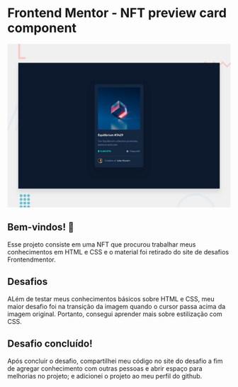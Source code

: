 # Frontend Mentor - NFT preview card component

![Design preview for the NFT preview card component coding challenge](./design/desktop-preview.jpg)

## Bem-vindos! 👋

Esse projeto consiste em uma NFT que procurou trabalhar meus conhecimentos em HTML e CSS e o material foi retirado do site de desafios Frontendmentor.

## Desafios

ALém de testar meus conhecimentos básicos sobre HTML e CSS, meu maior desafio foi na transição da imagem quando o cursor passa acima da imagem original. Portanto, consegui aprender mais sobre estilização com CSS.

## Desafio concluído!

Após concluir o desafio, compartilhei meu código no site do desafio a fim de agregar conhecimento com outras pessoas e abrir espaço para melhorias no projeto; e adicionei o projeto ao meu perfil do github.
